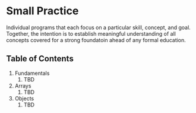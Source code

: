 # Small Practice
Individual programs that each focus on a particular skill, concept, and goal.
Together, the intention is to establish meaningful understanding of all
concepts covered for a strong foundatoin ahead of any formal education.

## Table of Contents

1. Fundamentals
    1. TBD
2. Arrays
    1. TBD
3. Objects
    1. TBD
